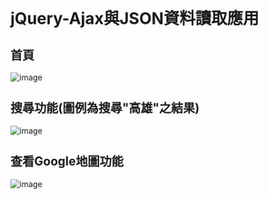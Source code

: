 # jQuery-Ajax與JSON資料讀取應用

## 首頁
![image](https://user-images.githubusercontent.com/113997297/195178020-6038b729-319c-47d9-9a75-7ba28a4e1bac.png)

## 搜尋功能(圖例為搜尋"高雄"之結果)
![image](https://user-images.githubusercontent.com/113997297/195178183-eebda083-f8a1-43d9-b6da-f97a992b7986.png)

## 查看Google地圖功能
![image](https://user-images.githubusercontent.com/113997297/195178469-10e5c857-a0f1-4dd9-a19e-cddb3a8e7da9.png)
